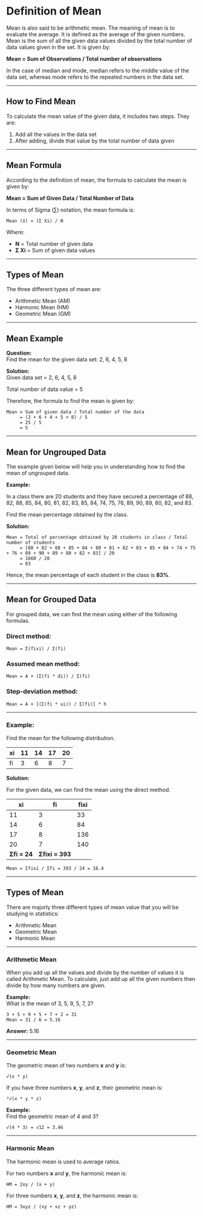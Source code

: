 # Definition of Mean 

Mean is also said to be arithmetic mean. The meaning of mean is to evaluate the average. It is defined as the average of the given numbers. Mean is the sum of all the given data values divided by the total number of data values given in the set. It is given by:

**Mean = Sum of Observations / Total number of observations**

In the case of median and mode, median refers to the middle value of the data set, whereas mode refers to the repeated numbers in the data set.

---

## How to Find Mean

To calculate the mean value of the given data, it includes two steps. They are:

1. Add all the values in the data set  
2. After adding, divide that value by the total number of data given  

---

## Mean Formula

According to the definition of mean, the formula to calculate the mean is given by:

**Mean = Sum of Given Data / Total Number of Data**

In terms of Sigma (∑) notation, the mean formula is:

```
Mean (x̄) = (Σ Xi) / N
```

Where:

- **N** = Total number of given data  
- **Σ Xi** = Sum of given data values  

---

## Types of Mean

The three different types of mean are:

- Arithmetic Mean (AM)  
- Harmonic Mean (HM)  
- Geometric Mean (GM)  

---

## Mean Example

**Question:**  
Find the mean for the given data set: 2, 6, 4, 5, 8  

**Solution:**  
Given data set = 2, 6, 4, 5, 8  

Total number of data value = 5  

Therefore, the formula to find the mean is given by:

```
Mean = Sum of given data / Total number of the data
     = (2 + 6 + 4 + 5 + 8) / 5
     = 25 / 5
     = 5
```

---

## Mean for Ungrouped Data

The example given below will help you in understanding how to find the mean of ungrouped data.

**Example:**  

In a class there are 20 students and they have secured a percentage of 88, 82, 88, 85, 84, 80, 81, 82, 83, 85, 84, 74, 75, 76, 89, 90, 89, 80, 82, and 83.

Find the mean percentage obtained by the class.

**Solution:**

```
Mean = Total of percentage obtained by 20 students in class / Total number of students
     = [88 + 82 + 88 + 85 + 84 + 80 + 81 + 82 + 83 + 85 + 84 + 74 + 75 + 76 + 89 + 90 + 89 + 80 + 82 + 83] / 20
     = 1660 / 20
     = 83
```

Hence, the mean percentage of each student in the class is **83%**.

---

## Mean for Grouped Data

For grouped data, we can find the mean using either of the following formulas.

### Direct method:
```
Mean = Σ(fixi) / Σ(fi)
```

### Assumed mean method:
```
Mean = A + (Σ(fi * di)) / Σ(fi)
```

### Step-deviation method:
```
Mean = A + [(Σ(fi * ui)) / Σ(fi)] * h
```

---

### Example:

Find the mean for the following distribution.

| xi | 11 | 14 | 17 | 20 |
|----|----|----|----|----|
| fi | 3  | 6  | 8  | 7  |

**Solution:**

For the given data, we can find the mean using the direct method.

| xi | fi | fixi |
|----|----|------|
| 11 | 3  | 33   |
| 14 | 6  | 84   |
| 17 | 8  | 136  |
| 20 | 7  | 140  |
| **Σfi = 24** | **Σfixi = 393** |   |

```
Mean = Σfixi / Σfi = 393 / 24 = 16.4
```

---

## Types of Mean

There are majorly three different types of mean value that you will be studying in statistics:

- Arithmetic Mean  
- Geometric Mean  
- Harmonic Mean  

---

### Arithmetic Mean

When you add up all the values and divide by the number of values it is called Arithmetic Mean. To calculate, just add up all the given numbers then divide by how many numbers are given.

**Example:**  
What is the mean of 3, 5, 9, 5, 7, 2?

```
3 + 5 + 9 + 5 + 7 + 2 = 31
Mean = 31 / 6 = 5.16
```

**Answer:** 5.16

---

### Geometric Mean

The geometric mean of two numbers **x** and **y** is:

```
√(x * y)
```

If you have three numbers **x**, **y**, and **z**, their geometric mean is:

```
³√(x * y * z)
```

**Example:**  
Find the geometric mean of 4 and 3?

```
√(4 * 3) = √12 = 3.46
```

---

### Harmonic Mean

The harmonic mean is used to average ratios.  

For two numbers **x** and **y**, the harmonic mean is:

```
HM = 2xy / (x + y)
```

For three numbers **x**, **y**, and **z**, the harmonic mean is:

```
HM = 3xyz / (xy + xz + yz)
```
